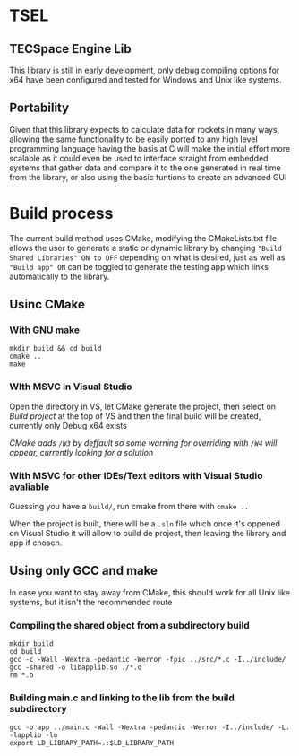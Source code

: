 # TSEL
## TECSpace Engine Lib
This library is still in early development, only debug compiling options for x64 have been configured and tested for Windows and Unix like systems.

## Portability
Given that this library expects to calculate data for rockets in many ways, allowing the same functionality to be 
easily ported to any high level programming language having the basis at C will make the initial effort more 
scalable as it could even be used to interface straight from embedded systems that gather data and compare it to the 
one generated in real time from the library, or also using the basic funtions to create an advanced GUI

# Build process
The current build method uses CMake, modifying the CMakeLists.txt file allows the user to generate a static or dynamic library by changing `"Build Shared Libraries" ON to OFF` depending on what is desired, just as well as `"Build app" ON` can be toggled to generate the testing app which links automatically to the library.

## Usinc CMake

### With GNU make
```
mkdir build && cd build
cmake ..
make
```

### WIth MSVC in Visual Studio
Open the directory in VS, let CMake generate the project, then select on *Build project* at the top of VS and then the final build will be created, currently only Debug x64 exists

*CMake adds `/W3` by deffault so some warning for overriding with `/W4` will appear, currently looking for a solution*

### With MSVC for other IDEs/Text editors with Visual Studio avaliable
Guessing you have a `build/`, run cmake from there with `cmake ..`

When the project is built, there will be a `.sln` file which once it's oppened on Visual Studio it will allow to build de project, then leaving the library and app if chosen.

## Using only GCC and make
In case you want to stay away from CMake, this should work for all Unix like systems, but it isn't the recommended route

### Compiling the shared object from a subdirectory build
```
mkdir build
cd build
gcc -c -Wall -Wextra -pedantic -Werror -fpic ../src/*.c -I../include/
gcc -shared -o libapplib.so ./*.o
rm *.o
```
### Building main.c and linking to the lib from the build subdirectory
```
gcc -o app ../main.c -Wall -Wextra -pedantic -Werror -I../include/ -L. -lapplib -lm
export LD_LIBRARY_PATH=.:$LD_LIBRARY_PATH
```

